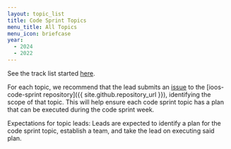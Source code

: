 ```yaml
---
layout: topic_list
title: Code Sprint Topics
menu_title: All Topics
menu_icon: briefcase
year: 
  - 2024 
  - 2022
---
```

See the track list started [here](https://github.com/ioos/ioos-code-sprint/blob/main/2022/track-list.md).

For each topic, we recommend that the lead submits an [issue](https://github.com/ioos/ioos-code-sprint/issues/new?assignees=&labels=&template=code-sprint-project-proposal.md&title=Project+title) to the [ioos-code-sprint repository]({{ site.github.repository_url }}), identifying the scope of that topic. This will help ensure each code sprint topic has a plan that can be executed during the code sprint week.

Expectations for topic leads: Leads are expected to identify a plan for the code sprint topic, establish a team, and take the lead on executing said plan.